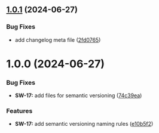## [1.0.1](https://github.com/soggyinkgames/package-soggyscenes/compare/v1.0.0...v1.0.1) (2024-06-27)


### Bug Fixes

* add changelog meta file ([2fd0765](https://github.com/soggyinkgames/package-soggyscenes/commit/2fd076568f501eec3f134e95c1dfe55bdb82100e))

# 1.0.0 (2024-06-27)


### Bug Fixes

* **SW-17:** add files for semantic versioning ([74c39ea](https://github.com/soggyinkgames/package-soggyscenes/commit/74c39eafcc899445c21d0bfb0ee3e4243d8668d7))


### Features

* **SW-17:** add semantic versioning naming rules ([e10b5f2](https://github.com/soggyinkgames/package-soggyscenes/commit/e10b5f2d71f3099a880223059b8ce33084d71460))
